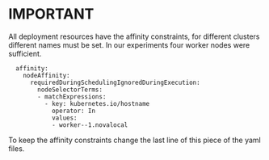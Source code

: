 # IMPORTANT

All deployment resources have the affinity constraints, for different clusters different names must be set. In our experiments four worker nodes were sufficient.

      affinity:
        nodeAffinity:
          requiredDuringSchedulingIgnoredDuringExecution:
            nodeSelectorTerms:
            - matchExpressions:
              - key: kubernetes.io/hostname
                operator: In
                values:
                - worker--1.novalocal
                
To keep the affinity constraints change the last line of this piece of the yaml files.
